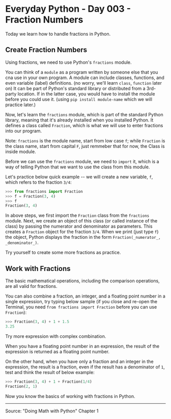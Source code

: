 # Everyday Python - Day 003 - Fraction Numbers

Today we learn how to handle fractions in Python.

## Create Fraction Numbers

Using fractions, we need to use Python's `fractions` module.

You can think of a `module` as a program written by someone else that you cna use in your own program. A module can include classes, functions, and even variable (label) definitions. (no worry, we'll learn `class`, `function` later on) It can be part of Python's standard library or distributed from a 3rd-party location. If in the latter case, you would have to install the module before you could use it. (using `pip install module-name` which we will practice later.)

Now, let's learn the `fractions` module, which is part of the standard Python library, meaning that it's already installed when you installed Python. It defines a class called `Fraction`, which is what we will use to enter fractions into our program.

Note: `fractions` is the module name, start from low case `f`; while `Fraction` is the class name, start from capital `F`, just remmeber that for now, the Class is inside module.

Before we can use the `fractions` module, we need to `import` it, which is a way of telling Python that we want to use the class from this module.

Let's practice below quick example -- we will create a new variable, `f`, which refers to the fraction `3/4`:

```python
>>> from fractions import Fraction
>>> f = Fraction(3, 4)
>>> f
Fraction(3, 4)
```

In above steps, we first import the `Fraction` class from the `fractions` module. Next, we create an object of this class (or called instance of the class) by passing the numerator and denominator as parameters. This creates a `Fraction` object for the fraction `3/4`. When we print (just type `f`) the object, Python displays the fraction in the form `Fraction(_numerator_, _denominator_)`.

Try yourself to create some more fractions as practice.

## Work with Fractions

The basic mathematical operations, including the comparison operations, are all valid for fractions.

You can also combine a fraction, an integer, and a floating point number in a single expression, try typing below sample (if you close and re-open the Terminal, you need `from fractions import Fraction` before you can use `Fraction`):

```python
>>> Fraction(3, 4) + 1 + 1.5
3.25
```

Try more expression with complex combination.

When you have a floating point number in an expression, the result of the expression is returned as a floating point number.

On the other hand, when you have only a fraction and an integer in the expression, the result is a fraction, even if the result has a denominator of `1`, test and think the result of below example:

```python
>>> Fraction(3, 4) + 1 + Fraction(1/4)
Fraction(2, 1)
```

Now you know the basics of working with fractions in Python.

---

Source: "Doing Math with Python" Chapter 1